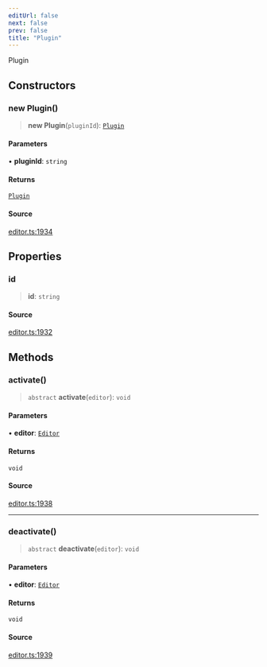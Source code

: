 ```yaml
---
editUrl: false
next: false
prev: false
title: "Plugin"
---
```


Plugin

## Constructors

### new Plugin()

> **new Plugin**(`pluginId`): [`Plugin`](/api-core/classes/plugin/)

#### Parameters

• **pluginId**: `string`

#### Returns

[`Plugin`](/api-core/classes/plugin/)

#### Source

[editor.ts:1934](https://github.com/dgmjs/dgmjs/blob/main/packages/core/src/editor.ts#L1934)

## Properties

### id

> **id**: `string`

#### Source

[editor.ts:1932](https://github.com/dgmjs/dgmjs/blob/main/packages/core/src/editor.ts#L1932)

## Methods

### activate()

> `abstract` **activate**(`editor`): `void`

#### Parameters

• **editor**: [`Editor`](/api-core/classes/editor/)

#### Returns

`void`

#### Source

[editor.ts:1938](https://github.com/dgmjs/dgmjs/blob/main/packages/core/src/editor.ts#L1938)

***

### deactivate()

> `abstract` **deactivate**(`editor`): `void`

#### Parameters

• **editor**: [`Editor`](/api-core/classes/editor/)

#### Returns

`void`

#### Source

[editor.ts:1939](https://github.com/dgmjs/dgmjs/blob/main/packages/core/src/editor.ts#L1939)
